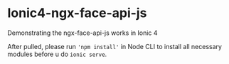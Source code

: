 # Ionic4-ngx-face-api-js
Demonstrating the ngx-face-api-js works in Ionic 4

After pulled, please run `'npm install'` in Node CLI to install all necessary modules before u do `ionic serve`.

